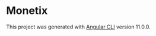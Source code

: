 # Monetix

This project was generated with [Angular CLI](https://github.com/angular/angular-cli) version 11.0.0.
